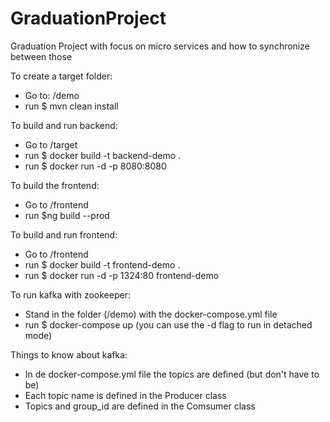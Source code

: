# GraduationProject
Graduation Project with focus on micro services and how to synchronize between those

To create a target folder:
- Go to: /demo
- run $ mvn clean install

To build and run backend:
- Go to /target
- run $ docker build -t backend-demo .
- run $ docker run -d -p 8080:8080

To build the frontend:
- Go to /frontend
- run $ng build --prod

To build and run frontend:
- Go to /frontend
- run $ docker build -t frontend-demo .
- run $ docker run -d -p 1324:80 frontend-demo 

To run kafka with zookeeper:
- Stand in the folder (/demo) with the docker-compose.yml file
- run $ docker-compose up (you can use the -d flag to run in detached mode)

Things to know about kafka:
- In de docker-compose.yml file the topics are defined (but don't have to be)
- Each topic name is defined in the Producer class
- Topics and group_id are defined in the Comsumer class
